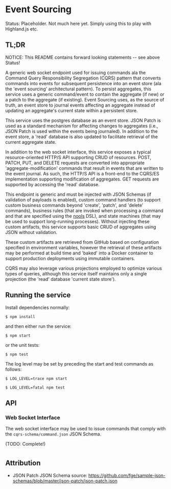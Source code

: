 # Event Sourcing

Status:  Placeholder. Not much here yet. Simply using this to play with Highland.js etc.

## TL;DR

NOTICE: This README contains forward looking statements -- see above Status!

A generic web socket endpoint used for issuing commands ala the Command Query Responsibility Segregation (CQRS) pattern that converts commands into events for subsequent persistence into an event store (ala the 'event sourcing' architectural pattern). To persist aggregates, this service uses a generic command/event to contain the aggregate (if new) or a patch to the aggregate (if existing). Event Sourcing uses, as the source of truth, an event store to journal events affecting an aggregate instead of updating an aggregate's current state within a persistent store.

This service uses the postgres database as an event store. JSON Patch is used as a standard mechanism for affecting changes to aggregates (i.e., JSON Patch is used within the events being journaled). In addition to the event store, a 'read' database is also updated to facilitate retrieval of the current aggregate state.

In addition to the web socket interface, this service exposes a typical resource-oriented HTTP/S API supporting CRUD of resources. POST, PATCH, PUT, and DELETE requests are converted into appropriate 'aggregate-modification' commands that result in events that are written to the event journal. As such, the HTTP/S API is a front-end to the CQRS/ES implementation supporting modification of aggregates. GET requests are supported by accessing the 'read' database.

This endpoint is generic and must be injected with JSON Schemas (if validation of payloads is enabled), custom command handlers (to support custom business commands beyond 'create', 'patch', and 'delete' commands), business rules (that are invoked when processing a command and that are specified using the [nools]() DSL), and state machines (that may be used to support long-running processes). Without injecting these custom artifacts, this service supports basic CRUD of aggregates using JSON without validation.

These custom artifacts are retrieved from GitHub based on configuration specified in environment variables, however the retrieval of these artifacts may be performed at build time and 'baked' into a Docker container to support production deployments using immutable containers.

CQRS may also leverage various projections employed to optimize various types of queries, although this service itself maintains only a single projection (the 'read' database 'current state store').

## Running the service

Install dependencies normally:

```
$ npm install
```

and then either run the service:

```
$ npm start
```

or the unit tests:

```
$ npm test
```

The log level may be set by preceding the start and test commands as follows:

```
$ LOG_LEVEL=trace npm start
```

```
$ LOG_LEVEL=fatal npm test
```

## API

### Web Socket Interface

The web socket interface may be used to issue commands that comply with the `cqrs-schema/command.json` JSON Schema.

(TODO: Complete!)
#

## Attribution

* JSON Patch JSON Schema source:  https://github.com/fge/sample-json-schemas/blob/master/json-patch/json-patch.json

